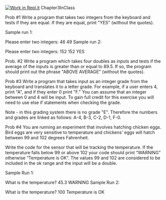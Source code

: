 [![Work in Repl.it](https://classroom.github.com/assets/work-in-replit-14baed9a392b3a25080506f3b7b6d57f295ec2978f6f33ec97e36a161684cbe9.svg)](https://classroom.github.com/online_ide?assignment_repo_id=3743030&assignment_repo_type=AssignmentRepo)
Chapter3InClass

Prob #1
Write a program that takes two integers from the keyboard and tests if they are equal. If they are equal, print "YES" (without the quotes).

Sample run 1:

Please enter two integers:
46
49
Sample run 2:

Please enter two integers:
152
152
YES


Prob. #2
Write a program which takes four doubles as inputs and tests if the average of the inputs is greater than or equal to 89.5. If so, the program should print out the phrase "ABOVE AVERAGE" (without the quotes).

Prob #3
Write a program that takes input as an integer grade from the keyboard and translates it to a letter grade. For example, if a user enters 4, print "A", and if they enter 0 print "F."  You can assume that an integer between 0 and 4 will be input. To gain full credit for this exercise you will need to use else if statements when checking the grade.

Note - in this grading system there is no grade "E". Therefore the numbers and grades are linked as follows: A-4, B-3, C-2, D-1, F-0.

Prob #4
You are running an experiment that involves hatching chicken eggs. Bird eggs are very sensitive to temperature and chickens' eggs will hatch between 99 and 102 degrees Fahrenheit.

Write the code for the sensor that will be tracking the temperature. If the temperature falls below 99 or above 102 your code should print “WARNING” otherwise “Temperature is OK”. The values 99 and 102 are considered to be included in the ok range and the input will be a double.

Sample Run 1:

What is the temperature?
45.3
WARNING
Sample Run 2:

What is the temperature?
100
Temperature is OK
